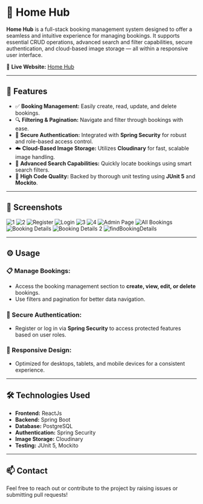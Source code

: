# 🚀 Home Hub 

**Home Hub** is a full-stack booking management system designed to offer a seamless and intuitive experience for managing bookings. It supports essential CRUD operations, advanced search and filter capabilities, secure authentication, and cloud-based image storage — all within a responsive user interface.

🔗 **Live Website:** [Home Hub](https://hubb-home.vercel.app/)

---

## 🌟 Features

- ✅ **Booking Management:** Easily create, read, update, and delete bookings.
- 🔍 **Filtering & Pagination:** Navigate and filter through bookings with ease.
- 🔐 **Secure Authentication:** Integrated with **Spring Security** for robust and role-based access control.
- ☁️ **Cloud-Based Image Storage:** Utilizes **Cloudinary** for fast, scalable image handling.
- 🔎 **Advanced Search Capabilities:** Quickly locate bookings using smart search filters.
- 🧪 **High Code Quality:** Backed by thorough unit testing using **JUnit 5** and **Mockito**.

---

## 📸 Screenshots

![1](https://github.com/user-attachments/assets/cee449db-3dd1-4171-868a-030a21c89157)
![2](https://github.com/user-attachments/assets/7efbb72a-b439-46a6-90a4-17d99c01b613)
![Register](https://github.com/user-attachments/assets/a869de2e-b101-414c-a912-e1b57c6d4979)
![Login](https://github.com/user-attachments/assets/62ea86be-5ffa-489a-a045-28a98d793696)
![3](https://github.com/user-attachments/assets/e2125fbf-dba6-4700-b6d6-1be791973233)
![4](https://github.com/user-attachments/assets/5c888feb-9912-4f18-b1af-f2c9737670b2)
![Admin Page](https://github.com/user-attachments/assets/25606651-caff-4658-a617-d408fe240be8)
![All Bookings](https://github.com/user-attachments/assets/729913ac-303e-4a08-84f7-c7c08a3c9866)
![Booking Details](https://github.com/user-attachments/assets/6d765bd5-9383-441f-8f4f-ec7a7779d114)
![Booking Details 2](https://github.com/user-attachments/assets/88f30390-62dd-468b-ba76-60cfca2fe5b6)
![findBookingDetails](https://github.com/user-attachments/assets/03526852-cb58-4006-ba3f-aafd9b0fe860)

---

## ⚙️ Usage

### 📋 Manage Bookings:
- Access the booking management section to **create, view, edit, or delete** bookings.
- Use filters and pagination for better data navigation.

### 🔐 Secure Authentication:
- Register or log in via **Spring Security** to access protected features based on user roles.

### 📱 Responsive Design:
- Optimized for desktops, tablets, and mobile devices for a consistent experience.

---

## 🛠️ Technologies Used

- **Frontend:** ReactJs
- **Backend:** Spring Boot
- **Database:** PostgreSQL
- **Authentication:** Spring Security
- **Image Storage:** Cloudinary
- **Testing:** JUnit 5, Mockito

---

## 📫 Contact

Feel free to reach out or contribute to the project by raising issues or submitting pull requests!
